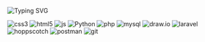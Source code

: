  ![Typing SVG](https://readme-typing-svg.herokuapp.com/?color=d6affa&size=30&left=true&vCenter=true&width=1000&lines=Hi,+I'm+Alexandra;Software+Developer)
 
<div align="left">
 
 ![css3](https://img.shields.io/badge/CSS3-c4a4e1?style=for-the-badge&logo=css3&logoColor=1572B6)
 ![html5](https://img.shields.io/badge/HTML5-c4a4e1?style=for-the-badge&logo=HTML5&logoColor=E34F26)
 ![js](https://img.shields.io/badge/JavaScript-c4a4e1?style=for-the-badge&logo=JavaScript&logoColor=F7DF1E)
 ![Python](https://img.shields.io/badge/Python-c4a4e1?style=for-the-badge&logo=python&logoColor=3776AB)
 ![php](https://img.shields.io/badge/PHP-c4a4e1?style=for-the-badge&logo=PHP&logoColor=777BB4)
 ![mysql](https://img.shields.io/badge/MySQL-c4a4e1?style=for-the-badge&logo=mysql&logoColor=4479A1)
 ![draw.io](https://img.shields.io/badge/diagrams.net-c4a4e1?style=for-the-badge&logo=diagrams.net&logoColor=F08705)
 ![laravel](https://img.shields.io/badge/Laravel-c4a4e1?style=for-the-badge&logo=laravel&logoColor=FF2D20)
 ![hoppscotch](https://img.shields.io/badge/Hoppscotch-c4a4e1?style=for-the-badge&logo=hoppscotch&logoColor=09090B)
 ![postman](https://img.shields.io/badge/Postman-c4a4e1?style=for-the-badge&logo=postman&logoColor=FF6C37)
 ![git](https://img.shields.io/badge/Git-c4a4e1?style=for-the-badge&logo=git&logoColor=F05032)

</div>





